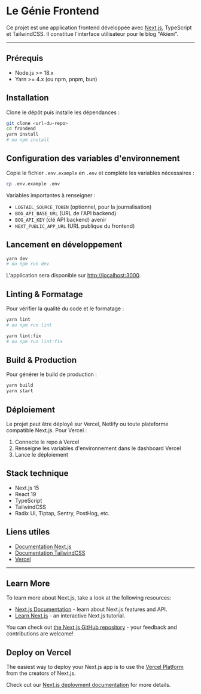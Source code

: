 # Le Génie Frontend

Ce projet est une application frontend développée avec [Next.js](https://nextjs.org), TypeScript et TailwindCSS. Il constitue l'interface utilisateur pour le blog "Akieni".

---

## Prérequis

- Node.js >= 18.x
- Yarn >= 4.x (ou npm, pnpm, bun)

## Installation

Clone le dépôt puis installe les dépendances :

```bash
git clone <url-du-repo>
cd frondend
yarn install
# ou npm install
```

## Configuration des variables d'environnement

Copie le fichier `.env.example` en `.env` et complète les variables nécessaires :

```bash
cp .env.example .env
```

Variables importantes à renseigner :
- `LOGTAIL_SOURCE_TOKEN` (optionnel, pour la journalisation)
- `BOG_API_BASE_URL` (URL de l'API backend)
- `BOG_API_KEY` (clé API backend) avenir
- `NEXT_PUBLIC_APP_URL` (URL publique du frontend)


## Lancement en développement

```bash
yarn dev
# ou npm run dev
```

L'application sera disponible sur [http://localhost:3000](http://localhost:3000).

## Linting & Formatage

Pour vérifier la qualité du code et le formatage :

```bash
yarn lint
# ou npm run lint

yarn lint:fix
# ou npm run lint:fix
```

## Build & Production

Pour générer le build de production :

```bash
yarn build
yarn start
```

## Déploiement

Le projet peut être déployé sur Vercel, Netlify ou toute plateforme compatible Next.js. Pour Vercel :

1. Connecte le repo à Vercel
2. Renseigne les variables d'environnement dans le dashboard Vercel
3. Lance le déploiement

## Stack technique

- Next.js 15
- React 19
- TypeScript
- TailwindCSS
- Radix UI, Tiptap, Sentry, PostHog, etc.

## Liens utiles

- [Documentation Next.js](https://nextjs.org/docs)
- [Documentation TailwindCSS](https://tailwindcss.com/docs)
- [Vercel](https://vercel.com/)

---

## Learn More

To learn more about Next.js, take a look at the following resources:

- [Next.js Documentation](https://nextjs.org/docs) - learn about Next.js features and API.
- [Learn Next.js](https://nextjs.org/learn) - an interactive Next.js tutorial.

You can check out [the Next.js GitHub repository](https://github.com/vercel/next.js) - your feedback and contributions are welcome!

## Deploy on Vercel

The easiest way to deploy your Next.js app is to use the [Vercel Platform](https://vercel.com/new?utm_medium=default-template&filter=next.js&utm_source=create-next-app&utm_campaign=create-next-app-readme) from the creators of Next.js.

Check out our [Next.js deployment documentation](https://nextjs.org/docs/app/building-your-application/deploying) for more details.
